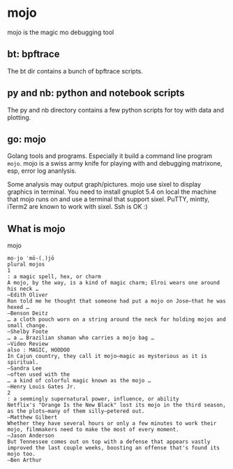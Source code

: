 # mojo
mojo is the magic mo debugging tool

## bt: bpftrace
The bt dir contains a bunch of bpftrace scripts.

## py and nb: python and notebook scripts
The py and nb directory contains a few python scripts for toy
with data and plotting.

## go: mojo
Golang tools and programs.   Especially it build a command line
program `mojo`.  mojo is a swiss army knife for playing with and 
debugging matrixone, esp, error log ananlysis.

Some analysis may output graph/pictures.  mojo use sixel to display
graphics in terminal.  You need to install gnuplot 5.4 on local the
machine that mojo runs on and use a terminal that support sixel.
PuTTY, mintty, iTerm2 are known to work with sixel.  Ssh is OK :)

## What is mojo
mojo

```
mo·​jo ˈmō-(ˌ)jō 
plural mojos
1
: a magic spell, hex, or charm
A mojo, by the way, is a kind of magic charm; Elroi wears one around his neck …
—Edith Oliver
Ron told me he thought that someone had put a mojo on Jose—that he was hexed …
—Benson Deitz
… a cloth pouch worn on a string around the neck for holding mojos and small change.
—Shelby Foote
… a … Brazilian shaman who carries a mojo bag …
—Video Review
also : MAGIC, HOODOO
In Cajun country, they call it mojo—magic as mysterious as it is spiritual.
—Sandra Lee
—often used with the
… a kind of colorful magic known as the mojo …
—Henry Louis Gates Jr.
2
: a seemingly supernatural power, influence, or ability
Netflix's "Orange Is the New Black" lost its mojo in the third season, as the plots—many of them silly—petered out.
—Matthew Gilbert
Whether they have several hours or only a few minutes to work their mojo, filmmakers need to make the most of every moment.
—Jason Anderson
But Tennessee comes out on top with a defense that appears vastly improved the last couple weeks, boosting an offense that's found its mojo too.
—Ben Arthur
```
